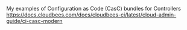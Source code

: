 My examples of Configuration as Code (CasC) bundles for Controllers
https://docs.cloudbees.com/docs/cloudbees-ci/latest/cloud-admin-guide/ci-casc-modern
